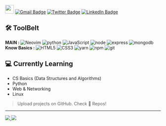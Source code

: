 <a href="https://leetcode.com/hsh048148/"><img src="https://meritt-gifs.s3-us-west-1.amazonaws.com/nerd-life/matrix.gif" width="28"/></a> [![Gmail Badge](https://img.shields.io/badge/Gmail-EA4335?style=for-the-badge&logo=Gmail&logoColor=white&link=mailto:hsh048148@gmail.com)](mailto:hsh048148@gmail.com)
[![Twitter Badge](https://img.shields.io/badge/twitter-1DA1F2?style=for-the-badge&logo=twitter&logoColor=white&link=https://twitter.com/ericthewhale)](https://twitter.com/ericthewhale)
[![LinkedIn Badge](https://img.shields.io/badge/linkedin-0A66C2?style=for-the-badge&logo=linkedin&logoColor=white&link=https://www.linkedin.com/in/eric-whale-4853301ab/)](https://www.linkedin.com/in/eric-whale-4853301ab/)
<!-- animated emoji: https://www.animatedemojis.com/ -->



<h2>🛠 ToolBelt</h2>

<div style="display: flex, flex-direction: row"> 
<b>MAIN : </b>
<img alt="Neovim" src="https://img.shields.io/badge/Neovim-57A143?style=flat-square&logo=neovim&logoColor=white" />
  <img alt="python" src="https://img.shields.io/badge/python-3776AB?style=flat-square&logo=python&logoColor=white"/>
  <img alt="JavaScript" src="https://img.shields.io/badge/JavaScript-F7DF1E?style=flat-square&logo=javascript&logoColor=black" />
  <img alt="node" src="https://img.shields.io/badge/nodejs-339933?style=flat-square&logo=node.js&logoColor=white"/>
  <img alt="express" src="https://img.shields.io/badge/express-000000?style=flat-square&logo=express&logoColor=white"/>
  <img alt="mongodb" src="https://img.shields.io/badge/mongodb-47A248?style=flat-square&logo=mongodb&logoColor=white"/>
</div>

<div style="display: flex, flex-direction: row"> 
<b>Know Basics : </b>
 <img alt="HTML5" src="https://img.shields.io/badge/HTML5-E34F26?style=flat-square&logo=html5&logoColor=white"/>
  <img alt="CSS3" src="https://img.shields.io/badge/CSS3-1572B6?style=flat-square&logo=css3&logoColor=white"/>
  <img alt="yarn" src="https://img.shields.io/badge/yarn-2C8EBB?style=flat-square&logo=yarn&logoColor=white"/>
  <img alt="npm" src="https://img.shields.io/badge/npm-CB3837?style=flat-square&logo=npm&logoColor=white"/>
  <img alt="git" src="https://img.shields.io/badge/-Git-F05032?style=flat-square&logo=git&logoColor=white" />
  <!--  <img alt="TypeScript" src="https://img.shields.io/badge/TypeScript-007ACC?style=flat-square&logo=typescript&logoColor=white" /> -->
  <!--  <img alt="GraphQL" src="https://img.shields.io/badge/-GraphQL-E10098?style=flat-square&logo=graphql&logoColor=white" /> -->
</div>
<!-- https://simpleicons.org/  & https://shields.io/ -->


<h2>💻 Currently Learning</h2>

* CS Basics (Data Structures and Algorithms)
* Python
* Web & Networking
* Linux

> Upload projects on GitHub. Check 📌 Repos!

---

<a href="https://github.com/eric8979">
  <img src="https://github-readme-stats.vercel.app/api?username=eric8979&theme=gruvbox&show_icons=true"/>
</a>

<a href="https://github.com/anuraghazra/github-readme-stats">
  <img src="https://github-readme-stats.vercel.app/api/top-langs/?username=anuraghazra&layout=compact"/>
</a>



<!--
THINK TO ADD...

[![Youtube Badge](https://img.shields.io/badge/YouTube_Channel-FF0000?style=for-the-badge&logo=youtube&logoColor=white&link=https://www.youtube.com/channel/UCEb4WYnanZcA-1KzBIDxLZA)](https://www.youtube.com/channel/UCEb4WYnanZcA-1KzBIDxLZA)
<img src="https://img.shields.io/youtube/channel/subscribers/UCEb4WYnanZcA-1KzBIDxLZA?style=social"/>

Self Updating! (https://medium.com/swlh/how-to-create-a-self-updating-readme-md-for-your-github-profile-f8b05744ca91)
- latest 3~5 blog posts on here updated real time
- latest open source projects on here

-->




